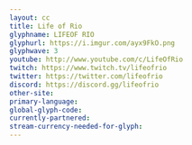 ```yaml
---
layout: cc
title: Life of Rio
glyphname: LIFEOF RIO
glyphurl: https://i.imgur.com/ayx9FkO.png
glyphwave: 3
youtube: http://www.youtube.com/c/LifeOfRio
twitch: https://www.twitch.tv/lifeofrio
twitter: https://twitter.com/lifeofrio
discord: https://discord.gg/lifeofrio
other-site: 
primary-language: 
global-glyph-code: 
currently-partnered: 
stream-currency-needed-for-glyph: 
---
```


